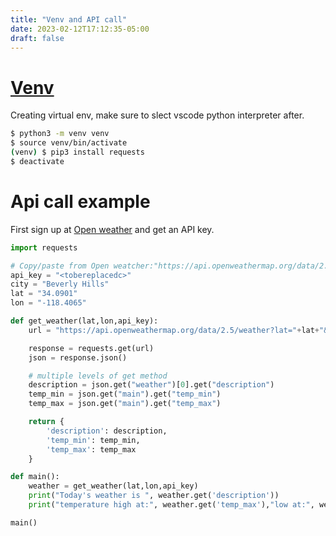 ```yaml
---
title: "Venv and API call"
date: 2023-02-12T17:12:35-05:00
draft: false
---
```


# [Venv](https://docs.python.org/3/library/venv.html)

Creating virtual env, make sure to slect vscode python interpreter after.

```bash
$ python3 -m venv venv
$ source venv/bin/activate
(venv) $ pip3 install requests
$ deactivate 
```
# Api call example
First sign up at [Open weather](https://home.openweathermap.org/api_keys) and get an API key.

```python
import requests

# Copy/paste from Open weatcher:"https://api.openweathermap.org/data/2.5/weather?lat={lat}&lon={lon}&appid={API key}"
api_key = "<tobereplacedc>"
city = "Beverly Hills"
lat = "34.0901"
lon = "-118.4065"

def get_weather(lat,lon,api_key):
    url = "https://api.openweathermap.org/data/2.5/weather?lat="+lat+"&lon="+lon+"&appid="+api_key+"&units=metric"

    response = requests.get(url)
    json = response.json()

    # multiple levels of get method
    description = json.get("weather")[0].get("description")
    temp_min = json.get("main").get("temp_min")
    temp_max = json.get("main").get("temp_max")

    return {
        'description': description,
        'temp_min': temp_min,
        'temp_max': temp_max
    }

def main():
    weather = get_weather(lat,lon,api_key)
    print("Today's weather is ", weather.get('description'))
    print("temperature high at:", weather.get('temp_max'),"low at:", weather.get('temp_min'))

main()
```